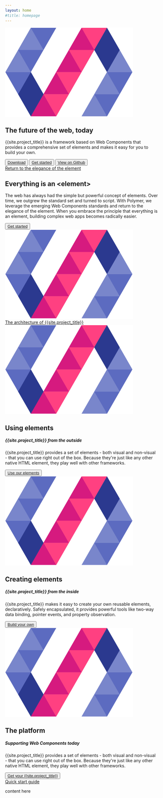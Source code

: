 ```yaml
---
layout: home
#title: homepage
---
```


<!-- <paper-appbar main-bg>
  <span flex><img src="/images/logos/polymer-logo-32.png"> polymer</span>
  <button is="paper-button">Start</button>
  <button is="paper-button">Reference</button>
  <button is="paper-button">Community</button>
  <button is="paper-button">Support</button>
  <button is="paper-button">News</button>
  <button is="paper-button"><polymer-ui-icon icon="search"></polymer-ui-icon></button>
</paper-appbar> -->

<section id="future" class="main-bg">
  <div class="panel left">
    <img src="/images/logos/polymer-logo-300.png">
    <summary>
      <h1>The future of the web, today</h1>
      <p>{{site.project_title}} is a framework based on Web Components that provides a comprehensive
        set of elements and makes it easy for you to build your own.</p>
      <polymer-ui-toolbar>
        <button class="paper-button" data-download-button><polymer-ui-icon src="/images/picons/ic_archive_dark_.png"></polymer-ui-icon><a href="/getting-the-code.html">Download</a></button>
        <button class="paper-button"><polymer-ui-icon src="/images/picons/ic_arrowForward_dark_.png"></polymer-ui-icon><a href="/getting-started.html">Get started</a></button>
        <button class="paper-button" borderless><a href="https://github.com/polymer/polymer">View on Github</a></button>
      </polymer-ui-toolbar>
    </summary>
  </div>
</section>
<section id="everything-element" class="main-purple">
  <nav class="bar" flexbox>
    <a href="#" flex>Return to the elegance of the element</a>
  </nav>
  <div class="panel right">
    <summary>
      <h1>Everything is an &lt;element&gt;</h1>
      <p>The web has always had the simple but powerful concept of elements. Over time, we
      outgrew the standard set and turned to script. With Polymer, we leverage the emerging
      Web Components standards and return to the elegance of the element. When you embrace
      the principle that everything is an element, building complex web apps becomes radically
      easier.</p>
      <button class="paper-button" borderless><polymer-ui-icon src="/images/picons/ic_arrowForward_light.png"></polymer-ui-icon><a href="/getting-started.html">Get started</a></button>
    </summary>
    <img src="/images/logos/polymer-logo-300.png">
  </div>
</section>
<section id="architecture">
  <nav class="bar" flexbox>
    <a href="#">The architecture of {{site.project_title}}</a>
  </nav>
  <div class="panel">
    <summary>
      <div class="box">
        <img src="/images/logos/polymer-logo-300.png">
      </div>
      <h2 class="elements-using">Using elements</h2>
      <h5>{{site.project_title}} from the outside</h5>
      <p>{{site.project_title}} provides a set of elements - both visual and non-visual - that you
        can use right out of the box. Because they're just like any other native HTML element,
        they play well with other frameworks.</p>
      <button class="paper-button" borderless><polymer-ui-icon src="/images/picons/ic_arrowForward_dark_.png"></polymer-ui-icon><a href="/docs/elements/">Use our elements</a></button>
    </summary>
    <summary>
      <div class="box">
        <img src="/images/logos/polymer-logo-300.png">
      </div>
      <h2 class="elements-creating">Creating elements</h2>
      <h5>{{site.project_title}} from the inside</h5>
      <p>{{site.project_title}} makes it easy to create your own reusable elements, declaratively. Safely
        encapsulated, it provides powerful tools like two-way data binding, pointer events, and property observation.</p>
      <button class="paper-button" borderless><polymer-ui-icon src="/images/picons/ic_arrowForward_dark_.png"></polymer-ui-icon><a href="/docs/elements/">Build your own</a></button>
    </summary>
    <summary>
      <div class="box">
        <img src="/images/logos/polymer-logo-300.png">
      </div>
      <h2 class="platform">The platform</h2>
      <h5>Supporting Web Components today</h5>
      <p>{{site.project_title}} provides a set of elements - both visual and non-visual - that you
        can use right out of the box. Because they're just like any other native HTML element,
        they play well with other frameworks.</p>
      <button class="paper-button" borderless><polymer-ui-icon src="/images/picons/ic_arrowForward_dark_.png"></polymer-ui-icon><a href="/docs/elements/">Get your {{site.project_title}}</a></button>
    </summary>
  </div>
</section>
<section>
  <nav class="bar" flexbox>
    <a href="#">Quick start guide</a>
  </nav>
  <div class="panel">
    <summary>
      <p>content here</p>
    </summary>
  </div>
</section>
